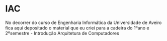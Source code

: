 # IAC
No decorrer do curso de Engenharia Informática da Universidade de Aveiro fica aqui depositado o material que eu criei para a cadeira do 1ºano e 2ºsemestre - Introdução Arquitetura de Computadores
